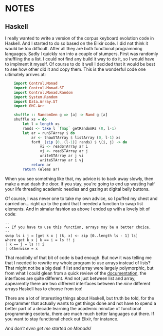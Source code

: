 # NOTES

## Haskell

I really wanted to write a version of the corpus keyboard evolution code in Haskell. And I started to do so based on the Elixir code. I did not think it would be too difficult. After all they are both functional programming languages. Sadly I quickly ran into a couple of stumpers. First was randomly shuffling the a list. I could not find any build it way to do it, so I would have to implment it myself. Of course to do it well I decided that it would be best to see how other did it and copy them. This is the wonderful code one ultimately arrives at:

```haskell
    import Control.Monad
    import Control.Monad.ST
    import Control.Monad.Random
    import System.Random
    import Data.Array.ST
    import GHC.Arr

    shuffle :: RandomGen g => [a] -> Rand g [a]
    shuffle xs = do
        let l = length xs
        rands <- take l `fmap` getRandomRs (0, l-1)
        let ar = runSTArray $ do
            ar <- thawSTArray $ listArray (0, l-1) xs
            forM_ (zip [0..(l-1)] rands) $ \(i, j) -> do
                vi <- readSTArray ar i
                vj <- readSTArray ar j
                writeSTArray ar j vi
                writeSTArray ar i vj
            return ar
        return (elems ar)
```

When you see something like that, my advice is to back away slowly, then make a mad dash the door. If you stay, you're going to end up wasting half your life threading academic needles and gazing at digital belly buttons.

Of course, I was never one to take my own advice, so I puffed my chest and carried on... right up to the point that I needed a function to swap list elements. And in simalar fashion as above I ended up with a lovely bit of code:

```
--
-- If you have to use this function, arrays may be a better choice.
--
swap ls i j = [get k x | (k, x) <- zip [0..length ls - 1] ls]
where get k x | k == i = ls !! j
| k == j = ls !! i
| otherwise = x
```

That readibily of that bit of code is bad enough. But now it was telling me that I needed to rewrite my whole program to use arrays instead of lists? That might not be a big deal if list and array were largely polymorphic, but from what I could glean from a quick review of the [documentation](http://www.haskell.org/haskellwiki/Arrays), the interfaces are quite different. And not just between list and array, appearently there are two different interfaces between the *nine* different arrays Haskell has to choose from too!

There are a lot of interesting things about Haskell, but truth be told, for the programmer that actually wants to get things done and not have to spend a better part of a decade learning the academic minutae of functional programming esoteria, there are much much better languages out there. If you want to stay functional check out Elixir, for instance.

*And don't even get me started on Monads!*

